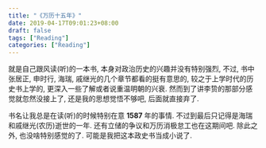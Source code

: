 ```yaml
---
title: "《万历十五年》"
date: 2019-04-17T09:01:23+08:00
draft: false
tags: ["Reading"]
categories: ["Reading"]
---
```


就是自己跟风读(听)的一本书, 本身对政治历史的兴趣并没有特别强烈, 不过, 书中张居正, 申时行, 海瑞, 戚继光的几个章节都看的挺有意思的, 较之于上学时代的历史书上学的, 更深入一些了解或者说重温明朝的兴衰. 然而到了讲李贽的那部分感觉就忽然没接上了, 还是我的思想觉悟不够吧, 后面就直接弃了. 

书名让我总是在读(听)的时候特别在意 **1587** 年的事情. 不过到最后只记得是海瑞和戚继光(农历)逝世的一年. 还有立储的争议和万历消极怠工也在这期间吧. 除此之外, 也没啥特别感觉的了. 可能是我把这本政史书当成小说了. 


